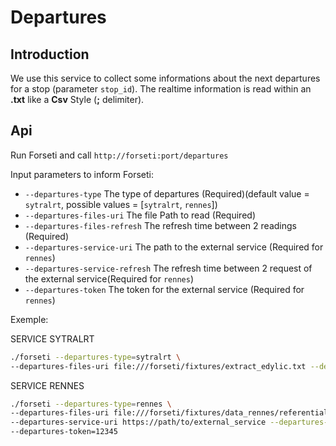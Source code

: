 # Departures

## Introduction

We use this service to collect some informations about the next departures for a stop (parameter `stop_id`).
The realtime information is read within an **.txt** like a **Csv** Style (**;** delimiter).

## Api

Run Forseti and call `http://forseti:port/departures`

Input parameters to inform Forseti:

- `--departures-type` The type of departures (Required)(default value = `sytralrt`, possible values = [`sytralrt`, `rennes`])
- `--departures-files-uri` The file Path to read (Required)
- `--departures-files-refresh` The refresh time between 2 readings (Required)
- `--departures-service-uri` The path to the external service (Required for `rennes`)
- `--departures-service-refresh` The refresh time between 2 request of the  external service(Required for `rennes`)
- `--departures-token` The token for the external service (Required for `rennes`)

Exemple:

SERVICE SYTRALRT
``` bash
./forseti --departures-type=sytralrt \
--departures-files-uri file:///forseti/fixtures/extract_edylic.txt --departures-files-refresh=10s 
```

SERVICE RENNES
``` bash
./forseti --departures-type=rennes \
--departures-files-uri file:///forseti/fixtures/data_rennes/referential --departures-files-refresh=300s \
--departures-service-uri https://path/to/external_service --departures-service-refresh=20s \
--departures-token=12345
```